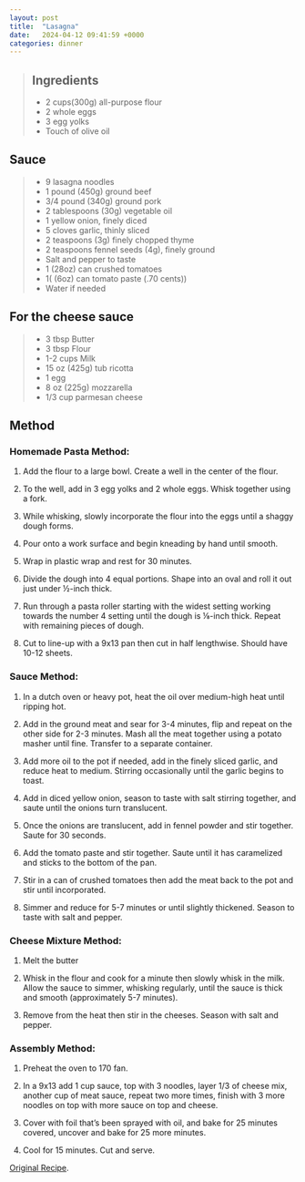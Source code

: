 ```yaml
---
layout: post
title:  "Lasagna"
date:   2024-04-12 09:41:59 +0000
categories: dinner
---
```

> ## Ingredients
>
> - 2 cups(300g) all-purpose flour
> - 2 whole eggs
> - 3 egg yolks
> - Touch of olive oil

## Sauce
>
> - 9 lasagna noodles
> - 1 pound (450g) ground beef
> - 3/4 pound (340g) ground pork 
> - 2 tablespoons (30g) vegetable oil
> - 1 yellow onion, finely diced
> - 5 cloves garlic, thinly sliced
> - 2 teaspoons (3g) finely chopped thyme
> - 2 teaspoons fennel seeds (4g), finely ground 
> - Salt and pepper to taste 
> - 1 (28oz) can crushed tomatoes 
> - 1( (6oz) can tomato paste (.70 cents))
> - Water if needed 

## For the cheese sauce
>
> - 3 tbsp Butter
> - 3 tbsp Flour
> - 1-2 cups Milk
> - 15 oz (425g)  tub ricotta 
> - 1 egg
> - 8 oz (225g) mozzarella 
> - 1/3 cup parmesan cheese



## Method

### Homemade Pasta Method:

1. Add the flour to a large bowl. Create a well in the center of the flour.

2. To the well, add in 3 egg yolks and 2 whole eggs. Whisk together using a fork. 

3. While whisking, slowly incorporate the flour into the eggs until a shaggy dough forms. 

4. Pour onto a work surface and begin kneading by hand until smooth. 

5. Wrap in plastic wrap and rest for 30 minutes. 

6. Divide the dough into 4 equal portions. Shape into an oval and roll it out just under ½-inch thick.

7. Run through a pasta roller starting with the widest setting working towards the number 4 setting until the dough is ⅛-inch thick. Repeat with remaining pieces of dough. 

8. Cut to line-up with a 9x13 pan then cut in half lengthwise. Should have 10-12 sheets.


### Sauce Method:

1. In a dutch oven or heavy pot, heat the oil over medium-high heat until ripping hot. 

2. Add in the ground meat and sear for 3-4 minutes, flip and repeat on the other side for 2-3 minutes. Mash all the meat together using a potato masher until fine. Transfer to a separate container. 

3. Add more oil to the pot if needed, add in the finely sliced garlic, and reduce heat to medium. Stirring occasionally until the garlic begins to toast.

4. Add in diced yellow onion, season to taste with salt stirring together, and saute until the onions turn translucent. 

5. Once the onions are translucent, add in fennel powder and stir together. Saute for 30 seconds. 

6. Add the tomato paste and stir together. Saute until it has caramelized and sticks to the bottom of the pan.

7. Stir in a can of crushed tomatoes then add the meat back to the pot and stir until incorporated. 

8. Simmer and reduce for 5-7 minutes or until slightly thickened. Season to taste with salt and pepper.


### Cheese Mixture Method:

1. Melt the butter

2. Whisk in the flour and cook for a minute then slowly whisk in the milk. Allow the sauce to simmer, whisking regularly, until the sauce is thick and smooth (approximately 5-7 minutes).

3. Remove from the heat then stir in the cheeses. Season with salt and pepper. 


### Assembly Method:

1. Preheat the oven to 170 fan. 

2. In a 9x13 add 1 cup sauce, top with 3 noodles, layer 1/3 of cheese mix, another cup of meat sauce, repeat two more times, finish with 3 more noodles on top with more sauce on top and cheese.

3. Cover with foil that’s been sprayed with oil, and bake for 25 minutes covered, uncover and bake for 25 more minutes.

4. Cool for 15 minutes. Cut and serve.


[Original Recipe][original-recipe].

[original-recipe]: https://www.joshuaweissman.com/post/1-dollar-lasagna-but-cheaper